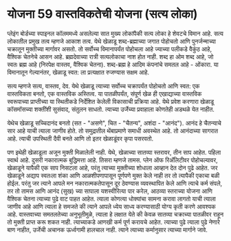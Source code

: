 # योजना 59 वास्तविकतेची योजना (सत्य लोका)

प्लेइंग बोर्डच्या स्पाइनल कॉलममध्ये असलेल्या सात मुख्य लोकांपैकी सत्य लोका हे शेवटचे विमान आहे. सत्य लोकातील प्रमुख तत्व म्हणजे आकाश तत्व. येथे खेळाडू शब्द-ब्रह्माच्या जगात पोहोचतो आणि पुनर्जन्माच्या चक्रातून मुक्तीच्या मार्गावर असतो. तो सर्वोच्च विमानापर्यंत पोहोचला आहे ज्याच्या पलीकडे वैकुंठ आहे, वैश्विक चेतनेचे आसन आहे. ब्रह्मदेवाच्या रात्री सत्यलोकाचा नाश होत नाही. शब्द हा ओम शब्द आहे, जो स्वतः ब्रह्म आहे (निरपेक्ष वास्तव, वैश्विक चेतना). शब्द-ब्रह्म हे आदिम कंपनांचे समतल आहे - ओंकारा. या विमानातून गेल्यानंतर, खेळाडू स्वत: ला प्रत्यक्षात रुजण्यास सक्षम आहे.

सत्य म्हणजे सत्य, वास्तव, देव. येथे खेळाडू त्याच्या सर्वोच्च चक्रापर्यंत पोहोचतो आणि स्वत: एक वास्तविकता बनतो, एक वास्तविक अस्तित्व. या पातळीपर्यंत, संपूर्ण खेळ ही एखाद्याच्या वास्तविक स्वरूपाच्या प्राप्तीच्या या स्थितीकडे निर्देशित केलेली विकासाची प्रक्रिया आहे. येथे प्रवेश करणारा खेळाडू कॉसमॉसच्या शक्तींशी सुसंवाद, संतुलन साधतो. त्याच्या उर्जेच्या प्रवाहाला कोणतेही अडथळे येत नाहीत.

येथेच खेळाडू सच्चिदानंद बनतो (सत - "असणे", चित - "चैतन्य", अशंदा - "आनंद"). आनंद हे चैतन्याचे सार आहे याची त्याला जाणीव होते. तो समुद्रातील थेंबाप्रमाणे समाधी अवस्थेत आहे. तो आनंदाच्या सागरात आहे. त्याची उपस्थिती दैवी बनते आणि तो इतर खेळाडूंवर कृपा पसरवतो.

पण इथेही खेळाडूला अजून मुक्ती मिळालेली नाही. येथे, खेळाच्या सातव्या स्तरावर, तीन साप आहेत. पहिला स्वार्थ आहे. दुसरी नकारात्मक बुद्धिमत्ता आहे. तिसरा म्हणजे तामस. प्लेन ऑफ रिअ‍ॅलिटीवर पोहोचल्यावर, खेळाडूने यापैकी एक साप निसटला आहे, परंतु त्याच्या मुक्तीच्या शोधाला आव्हान देत दोन पुढे आहेत. जर खेळाडूने अद्याप स्वतःला शंका आणि आळशीपणापासून पूर्णपणे मुक्त केले नाही तर तो त्यापैकी एकाचा बळी होईल. परंतु जर त्याने आपले मन नकारात्मकतेपासून दूर ठेवण्यास व्यवस्थापित केले आणि त्याचे कर्म संपले, तर तो तामस आणि आनंद (सुख) च्या सापाला यशस्वीरित्या पार करेल, आठव्या स्तराच्या योजना आणि वैश्विक चेतना त्याच्या पुढे वाट पाहत आहेत. त्याला कोणत्या धोक्यांचा सामना करावा लागतो याची त्याला जाणीव आहे आणि त्याला हे समजते की त्याने आपले ध्येय साध्य करण्यासाठी योग्य कृती करणे आवश्यक आहे. वास्तवाच्या समतलतेच्या अनुभूतीमुळे, त्याला हे लक्षात येते की केवळ सातव्या चक्राच्या पातळीवर राहून तो मुक्ती प्राप्त करू शकत नाही. त्याच्याकडे आणखी कर्म पूर्ण करायचे आहेत. त्याच्या पुढे त्याला पुढे नेणारे बाण नाहीत, उर्जेची अचानक ऊर्ध्वगामी हालचाल नाही. त्याने त्याच्या कर्मानुसार त्याच्या मार्गाने जावे.
